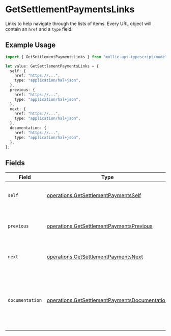 # GetSettlementPaymentsLinks

Links to help navigate through the lists of items. Every URL object will contain an `href` and a `type` field.

## Example Usage

```typescript
import { GetSettlementPaymentsLinks } from "mollie-api-typescript/models/operations";

let value: GetSettlementPaymentsLinks = {
  self: {
    href: "https://...",
    type: "application/hal+json",
  },
  previous: {
    href: "https://...",
    type: "application/hal+json",
  },
  next: {
    href: "https://...",
    type: "application/hal+json",
  },
  documentation: {
    href: "https://...",
    type: "application/hal+json",
  },
};
```

## Fields

| Field                                                                                                          | Type                                                                                                           | Required                                                                                                       | Description                                                                                                    |
| -------------------------------------------------------------------------------------------------------------- | -------------------------------------------------------------------------------------------------------------- | -------------------------------------------------------------------------------------------------------------- | -------------------------------------------------------------------------------------------------------------- |
| `self`                                                                                                         | [operations.GetSettlementPaymentsSelf](../../models/operations/getsettlementpaymentsself.md)                   | :heavy_minus_sign:                                                                                             | The URL to the current set of items.                                                                           |
| `previous`                                                                                                     | [operations.GetSettlementPaymentsPrevious](../../models/operations/getsettlementpaymentsprevious.md)           | :heavy_minus_sign:                                                                                             | The previous set of items, if available.                                                                       |
| `next`                                                                                                         | [operations.GetSettlementPaymentsNext](../../models/operations/getsettlementpaymentsnext.md)                   | :heavy_minus_sign:                                                                                             | The next set of items, if available.                                                                           |
| `documentation`                                                                                                | [operations.GetSettlementPaymentsDocumentation](../../models/operations/getsettlementpaymentsdocumentation.md) | :heavy_minus_sign:                                                                                             | In v2 endpoints, URLs are commonly represented as objects with an `href` and `type` field.                     |